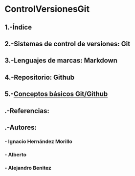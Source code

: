 # ControlVersionesGit
## 1.-Índice
## 2.-Sistemas de control de versiones: Git
## 3.-Lenguajes de marcas: Markdown
## 4.-Repositorio: Github
## 5.-[Conceptos básicos Git/Github](github.md)
## .-Referencias:
## .-Autores:
### - Ignacio Hernández Morillo
### - Alberto
### - Alejandro Benitez
